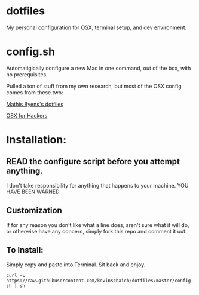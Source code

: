 # dotfiles

My personal configuration for OSX, terminal setup, and dev environment.

# config.sh

Automatigically configure a new Mac in one command, out of the box, with no prerequisites.


Pulled a ton of stuff from my own research, but most of the OSX config comes from these two:

[Mathis Byens's dotfiles](https://github.com/mathiasbynens/dotfiles)

[OSX for Hackers](https://gist.github.com/brandonb927/3195465)

# Installation:

## READ the configure script before you attempt anything.

I don't take responsibility for anything that happens to your machine. YOU HAVE BEEN WARNED.

## Customization

If for any reason you don't like what a line does, aren't sure what it will do, or otherwise have any concern, simply fork this repo and comment it out.

## To Install:

Simply copy and paste into Terminal. Sit back and enjoy.

`curl -L https://raw.githubusercontent.com/kevinschaich/dotfiles/master/config.sh | sh`
